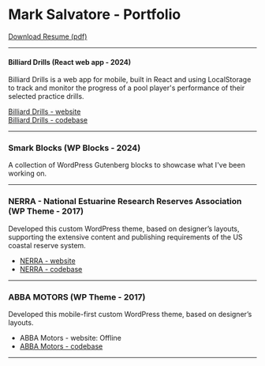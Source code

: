 # Mark Salvatore - Portfolio

[Download Resume (pdf)](Mark_Salvatore_WordPress.pdf)

---

#### Billiard Drills (React web app - 2024)

Billiard Drills is a web app for mobile, built in React and using LocalStorage to track and monitor the progress of a pool player's performance of their selected practice drills.

[Billiard Drills - website](http://billiard-drills.web.app)  
[Billiard Drills - codebase](https://github.com/marksalvatore/billiard-drills)

---

### Smark Blocks (WP Blocks - 2024)

A collection of WordPress Gutenberg blocks to showcase what I've been working on.

---

### NERRA - National Estuarine Research Reserves Association (WP Theme - 2017)

Developed this custom WordPress theme, based on designer’s layouts, supporting the extensive content and publishing requirements of the US coastal reserve system.

- [NERRA - website](http://www.nerra.org)
- [NERRA - codebase](https://bitbucket.org/marksalvatore/nerralite/src)

---

### ABBA MOTORS (WP Theme - 2017)

Developed this mobile-first custom WordPress theme, based on designer’s layouts.

- ABBA Motors - website: Offline
- [ABBA Motors - codebase](https://bitbucket.org/marksalvatore/abbamotors/src/8dc6ab075e76fec79749ab06d3d271e1f1a6cf67?at=master)

---
